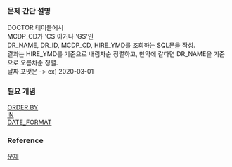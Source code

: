 ### 문제 간단 설명
DOCTOR 테이블에서<br>
MCDP_CD가 'CS'이거나 'GS'인<br>
DR_NAME, DR_ID, MCDP_CD, HIRE_YMD를 조회하는 SQL문을 작성.<br>
결과는 HIRE_YMD를 기준으로 내림차순 정렬하고, 만약에 같다면 DR_NAME을 기준으로 오름차순 정렬.<br>
날짜 포맷은 -> ex) 2020-03-01

### 필요 개념
[ORDER BY](https://github.com/gitubanana/SQL_study/blob/main/select/%EC%9D%B8%EA%B8%B0%EC%9E%88%EB%8A%94_%EC%95%84%EC%9D%B4%EC%8A%A4%ED%81%AC%EB%A6%BC/README.md#order-by)<br>
[IN](https://github.com/gitubanana/SQL_study/tree/main/select/%EA%B0%95%EC%9B%90%EB%8F%84%EC%97%90_%EC%9C%84%EC%B9%98%ED%95%9C_%EC%83%9D%EC%82%B0%EA%B3%B5%EC%9E%A5_%EB%AA%A9%EB%A1%9D_%EC%B6%9C%EB%A0%A5%ED%95%98%EA%B8%B0#in-%EC%97%B0%EC%82%B0%EC%9E%90)<br>
[DATE_FORMAT](https://github.com/gitubanana/SQL_study/tree/main/select/%EC%A1%B0%EA%B1%B4%EC%97%90_%EB%A7%9E%EB%8A%94_%EB%8F%84%EC%84%9C_%EB%A6%AC%EC%8A%A4%ED%8A%B8_%EC%B6%9C%EB%A0%A5%ED%95%98%EA%B8%B0#date_format)<br>

### Reference
[문제](https://school.programmers.co.kr/learn/courses/30/lessons/132203)<br>
